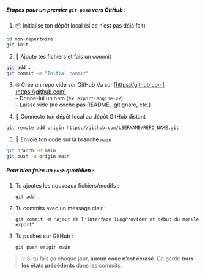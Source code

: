 ##### Étapes pour un premier `git push` vers GitHub :

1. 📦 Initialise ton dépôt local (si ce n’est pas déjà fait)
``` bash
cd mon-repertoire
git init
```

2. 📝 Ajoute tes fichiers et fais un commit
``` bash
git add .
git commit -m "Initial commit"
```

3. 🌐 Crée un repo vide sur GitHub
Va sur [https://github.com](https://github.com)  
– Donne-lui un nom (ex: `export-engine-v2`)  
– Laisse vide (ne coche pas README, .gitignore, etc.)

4. 🔗 Connecte ton dépôt local au dépôt GitHub distant
``` bash
git remote add origin https://github.com/USERNAME/REPO_NAME.git
```
5. 🚀 Envoie ton code sur la branche `main`
``` bash
git branch -M main
git push -u origin main
```
##### Pour bien faire un `push` quotidien :

1. Tu ajoutes les nouveaux fichiers/modifs :

    `git add .`

2. Tu commits avec un message clair :

    `git commit -m "Ajout de l'interface ILogProvider et début du module export"`

3. Tu pushes sur GitHub :

    `git push origin main`


> 💡 Si tu fais ça chaque jour, **aucun code n’est écrasé**. Git garde **tous les états précédents** dans les commits.
